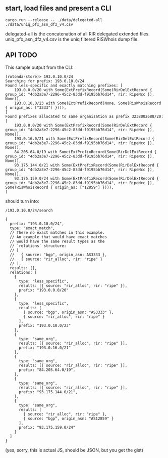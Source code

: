 ## start, load files and present a CLI

```cargo run --release -- ./data/delegated-all ./data/uniq_pfx_asn_dfz_v4.csv```

delegated-all is the concatenation of all RIR delegated extended files.
uniq_pfx_asn_dfz_v4.csv is the uniq filtered RISWhois dump file.

## API TODO

This sample output from the CLI:

```
(rotonda-store)> 193.0.10.0/24
Searching for prefix: 193.0.10.0/24
Found less-specific and exactly matching prefixes: [
    193.0.0.0/20 with Some(ExtPrefixRecord(Some(RirDelExtRecord { group_id: "4db2a3e7-2296-45c2-83dd-f9195bb76d14", rir: RipeNcc }), None)),
    193.0.10.0/23 with Some(ExtPrefixRecord(None, Some(RisWhoisRecord { origin_as: ["3333"] }))),
]
Found prefixes allocated to same organisation as prefix 3238002688/20:
[
    193.0.0.0/20 with Some(ExtPrefixRecord(Some(RirDelExtRecord { group_id: "4db2a3e7-2296-45c2-83dd-f9195bb76d14", rir: RipeNcc }), None)),
    193.0.16.0/21 with Some(ExtPrefixRecord(Some(RirDelExtRecord { group_id: "4db2a3e7-2296-45c2-83dd-f9195bb76d14", rir: RipeNcc }), None)),
    84.205.64.0/19 with Some(ExtPrefixRecord(Some(RirDelExtRecord { group_id: "4db2a3e7-2296-45c2-83dd-f9195bb76d14", rir: RipeNcc }), None)),
    93.175.144.0/21 with Some(ExtPrefixRecord(Some(RirDelExtRecord { group_id: "4db2a3e7-2296-45c2-83dd-f9195bb76d14", rir: RipeNcc }), None)),
    93.175.159.0/24 with Some(ExtPrefixRecord(Some(RirDelExtRecord { group_id: "4db2a3e7-2296-45c2-83dd-f9195bb76d14", rir: RipeNcc }), Some(RisWhoisRecord { origin_as: ["12859"] }))),
]
```

should turn into:

`/193.0.10.0/24/search`

```
{
  prefix: "193.0.10.0/24",
  type: "exact_match",
  // There no exact matches in this example.
  // An example that would have exact matches
  // would have the same result types as the
  // `relations` structure:
  // [
  //   { source: "bgp", origin_asn: AS3333 },
  //   { source: "rir_alloc", rir: "ripe" }
  // ],
  results: [],
  relations: [
    {
      type: "less_specific",
      results: [{ source: "rir_alloc", rir: "ripe" }],
      prefix: "193.0.0.0/20"
    },
    {
      type: "less_specific",
      results: [
        { source: "bgp", origin_asn: "AS3333" },
        { source: "rir_alloc", rir: "ripe" }
      ],
      prefix: "193.0.10.0/23"
    },
    {
      type: "same_org",
      results: [{ source: "rir_alloc", rir: "ripe" }],
      prefix: "193.0.16.0/21"
    },
    {
      type: "same_org",
      results: [{ source: "rir_alloc", rir: "ripe" }],
      prefix: "84.205.64.0/19",
    },
    {
      type: "same_org",
      results: [{ source: "rir_alloc", rir: "ripe" }],
      prefix: "93.175.144.0/21",
    },
    {
      type: "same_org",
      results: [
        { source: "rir_alloc", rir: "ripe" },
        { source: "bgp", origin_asn: "AS12859" }
      ],
      prefix: "93.175.159.0/24"
    }
  ]
}
```

(yes, sorry, this is actual JS, should be JSON, but you get the gist)
